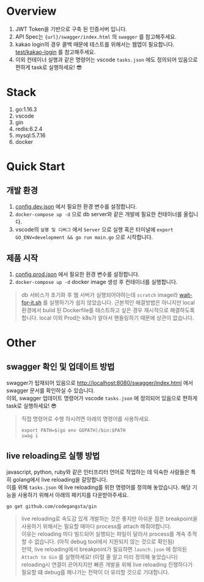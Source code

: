 # Overview

1. JWT Token을 기반으로 구축 된 인증서버 입니다.
1. API Spec는 `{url}/swagger/index.html` 의 `swagger` 를 참고해주세요.
1. kakao login의 경우 콜백 때문에 테스트를 위해서는 웹앱이 필요합니다. [test/kakao-login](./test/kakao-login) 를 참고해주세요.
1. 이외 컨테이너 실행과 같은 명령어는 vscode `tasks.json` 에도 정의되어 있음으로 편하게 task로 실행하세요! 😎

# Stack

1. go:1.16.3
1. vscode
1. gin
1. redis:6.2.4
1. mysql:5.7.16
1. docker

# Quick Start

## 개발 환경

1. [config.dev.json](./configs/config.dev.json) 에서 필요한 환경 변수를 설정합니다.
1. `docker-compose up -d` 으로 db server와 같은 개발에 필요한 컨테이너를 올립니다.
1. vscode의 `실행 및 디버그` 에서 `Server` 으로 실행 혹은 터미널에 `export GO_ENV=development && go run main.go` 으로 시작합니다.

## 제품 시작

1. [config.prod.json](./configs/config.prod.json) 에서 필요한 환경 변수를 설정합니다.
1. `docker-compose up -d` docker image 생성 후 컨테이너를 실행합니다.

> db 서비스가 초기화 후 웹 서버가 실행되어야하는데 `scratch` image라 [wait-for-it.sh](https://github.com/vishnubob/wait-for-it/) 를 실행하기가 쉽지 않았습니다. 근본적인 해결방법은 아니지만 local 환경에서 build 된 Dockerfile를 테스트하고 싶은 경우 재시작으로 해결하도록 합니다. local 이외 Prod는 k8s가 알아서 핸들링하기 때문에 상관이 없습니다.

# Other

## swagger 확인 및 업데이트 방법

swagger가 탑재되어 있음으로 [http://localhost:8080/swagger/index.html](http://localhost:8080/swagger/index.html) 에서 swagger 문서를 확인하실 수 있습니다.  
이외, swagger 업데이트 명령어가 vscode `tasks.json` 에 정의되어 있음으로 편하게 task로 실행하세요! 😎

> 직접 명령어로 수행 하시려면 아래의 명령어를 사용하세요.
>
> ```shell
> export PATH=$(go env GOPATH)/bin:$PATH
> swag i
> ```

## live reloading로 실행 방법

javascript, python, ruby와 같은 인터프리터 언어로 작업하는 데 익숙한 사람들은 특히 golang에서 live reloading을 갈망합니다.  
이를 위해 `tasks.json` 에 live reloading를 위한 명령어를 정의해 놓았습니다. 해당 기능을 사용하기 위해서 아래의 패키지를 다운받아주세요.

```shell
go get github.com/codegangsta/gin
```

> live reloading로 속도감 있게 개발하는 것은 좋지만 아쉬운 점은 breakpoint을 사용하기 위해서는 필요할 때마다 process를 attach 해줘야합니다.  
> 이유는 reloading 마다 빌드되어 실행되는 파일이 달라서 process를 계속 추적할 수 없습니다. (아직 debug tool에서 지원되지 않는 것으로 확인됨)  
> 만약, live reloading에서 breakpoint가 필요하면 `launch.json` 에 정의된 `Attach to Gin` 를 실행하세요! (이럴 줄 알고 미리 정의해 놓았습니다)  
> reloading시 연결이 끈어지지만 빠른 개발을 위해 live reloading 진행하다가 필요할 떄 debug를 해나가는 전략이 더 유리할 것으로 기대합니다.
